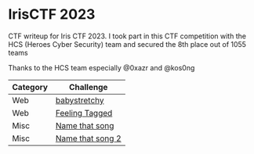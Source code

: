 # IrisCTF 2023
CTF writeup for Iris CTF 2023. I took part in this CTF competition with the HCS (Heroes Cyber ​​Security) team and secured the 8th place out of 1055 teams

Thanks to the HCS team especially @0xazr and @kos0ng

| Category | Challenge |
| --- | --- |
| Web | [babystretchy](/IrisCTF%202023/babystrechy)
| Web | [Feeling Tagged](/IrisCTF%202023/Feeling%20Tagged/)
| Misc | [Name that song](/IrisCTF%202023/Name%20that%20song/)
| Misc | [Name that song 2](/IrisCTF%202023/Name%20that%20song%202/)